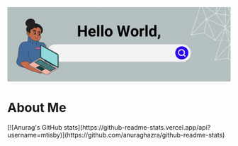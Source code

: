 [<img src="./helloworld.gif" alt="👋 Hello World! I'm Mar"/>](https://mtisby.github.io/)

<h1>About Me</h1>
[![Anurag's GitHub stats](https://github-readme-stats.vercel.app/api?username=mtisby)](https://github.com/anuraghazra/github-readme-stats)



<!--
**mtisby/mtisby** is a ✨ _special_ ✨ repository because its `README.md` (this file) appears on your GitHub profile.

Here are some ideas to get you started:

- 🔭 I’m currently working on ...
- 🌱 I’m currently learning ...
- 👯 I’m looking to collaborate on ...
- 🤔 I’m looking for help with ...
- 💬 Ask me about ...
- 📫 How to reach me: ...
- 😄 Pronouns: ...
- ⚡ Fun fact: ...
-->
